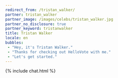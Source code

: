 ```yaml
---
redirect_from: /tristan_walker/
partner: tristan_walker
partner_image: /images/celebs/tristan_walker.jpg
partner_no_disclosure: true
partner_keyword: tristanwalker
title: Tristan Walker
locale: en
bubbles:
 - "Hey, it's Tristan Walker."
 - "Thanks for checking out HelloVote with me."
 - "Let's get started."
---
```

{% include chat.html %}
